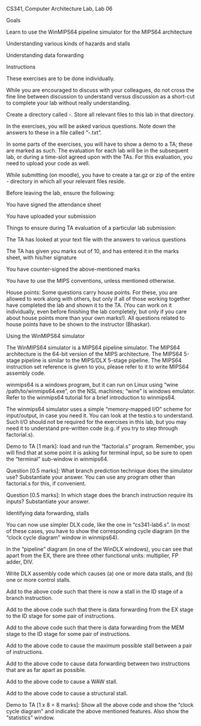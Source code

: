 CS341, Computer Architecture Lab, Lab 06

Goals

Learn to use the WinMIPS64 pipeline simulator for the MIPS64 architecture

Understanding various kinds of hazards and stalls

Understanding data forwarding

Instructions

These exercises are to be done individually.

While you are encouraged to discuss with your colleagues, do not cross the fine line between discussion to understand versus discussion as a short-cut to complete your lab without really understanding.

Create a directory called <rollno>-<labno>. Store all relevant files to this lab in that directory.

In the exercises, you will be asked various questions. Note down the answers to these in a file called “<rollno>-<labno>.txt”.

In some parts of the exercises, you will have to show a demo to a TA; these are marked as such. The evaluation for each lab will be in the subsequent lab, or during a time-slot agreed upon with the TAs. For this evaluation, you need to upload your code as well.

While submitting (on moodle), you have to create a tar.gz or zip of the entire <rollno>-<labno> directory in which all your relevant files reside.

Before leaving the lab, ensure the following:

You have signed the attendance sheet

You have uploaded your submission

Things to ensure during TA evaluation of a particular lab submission:

The TA has looked at your text file with the answers to various questions

The TA has given you marks out of 10, and has entered it in the marks sheet, with his/her signature

You have counter-signed the above-mentioned marks

You have to use the MIPS conventions, unless mentioned otherwise.

House points: Some questions carry house points. For these, you are allowed to work along with others, but only if all of those working together have completed the lab and shown it to the TA. (You can work on it individually, even before finishing the lab completely, but only if you care about house points more than your own marks!). All questions related to house points have to be shown to the instructor (Bhaskar).

Using the WinMIPS64 simulator

The WinMIPS64 simulator is a MIPS64 pipeline simulator. The MIPS64 architecture is the 64-bit version of the MIPS architecture. The MIPS64 5-stage pipeline is similar to the MIPS/DLX 5-stage pipeline. The MIPS64 instruction set reference is given to you, please refer to it to write MIPS64 assembly code.

winmips64 is a windows program, but it can run on Linux using “wine /path/to/winmips64.exe”, on the NSL machines; “wine” is windows emulator. Refer to the winmips64 tutorial for a brief introduction to winmips64.

The winmips64 simulator uses a simple “memory-mapped I/O” scheme for input/output, in case you need it. You can look at the testio.s to understand. Such I/O should not be required for the exercises in this lab, but you may need it to understand pre-written code (e.g. if you try to step through factorial.s).

Demo to TA [1 mark]: load and run the “factorial.s” program. Remember, you will find that at some point it is asking for terminal input, so be sure to open the “terminal” sub-window in winmips64.

Question [0.5 marks]: What branch prediction technique does the simulator use? Substantiate your answer. You can use any program other than factorial.s for this, if convenient.

Question [0.5 marks]: In which stage does the branch instruction require its inputs? Substantiate your answer.

Identifying data forwarding, stalls

You can now use simpler DLX code, like the one in “cs341-lab6.s”. In most of these cases, you have to show the corresponding cycle diagram (in the “clock cycle diagram” window in winmips64).

In the “pipeline” diagram (in one of the WinDLX windows), you can see that apart from the EX, there are three other functional units: multiplier, FP adder, DIV.

Write DLX assembly code which causes (a) one or more data stalls, and (b) one or more control stalls.

Add to the above code such that there is now a stall in the ID stage of a branch instruction.

Add to the above code such that there is data forwarding from the EX stage to the ID stage for some pair of instructions.

Add to the above code such that there is data forwarding from the MEM stage to the ID stage for some pair of instructions.

Add to the above code to cause the maximum possible stall between a pair of instructions.

Add to the above code to cause data forwarding between two instructions that are as far apart as possible.

Add to the above code to cause a WAW stall.

Add to the above code to cause a structural stall.

Demo to TA [1 x 8 = 8 marks]: Show all the above code and show the “clock cycle diagram” and indicate the above mentioned features. Also show the “statistics” window.



